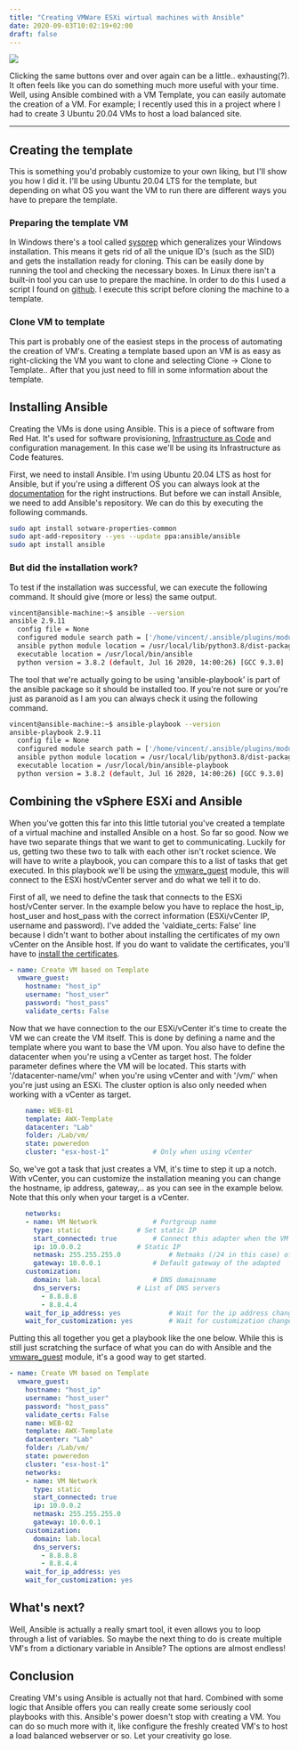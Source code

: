 ```yaml
---
title: "Creating VMWare ESXi wirtual machines with Ansible"
date: 2020-09-03T10:02:19+02:00
draft: false
---
```


![](/images/creating-vmware-esxi-virtual-machines-with-ansible/DSC_2910.jpg)

Clicking the same buttons over and over again can be a little.. exhausting(?). It often feels like you can do something much more useful with your time. Well, using Ansible combined with a VM Template, you can easily automate the creation of a VM. For example; I recently used this in a project where I had to create 3 Ubuntu 20.04 VMs to host a load balanced site.

<!-- more -->

---

## Creating the template

This is something you'd probably customize to your own liking, but I'll show you how I did it. I'll be using Ubuntu 20.04 LTS for the template, but depending on what OS you want the VM to run there are different ways you have to prepare the template. 

### Preparing the template VM

In Windows there's a tool called [sysprep](https://docs.microsoft.com/en-us/windows-hardware/manufacture/desktop/sysprep--generalize--a-windows-installation) which generalizes your Windows installation. This means it gets rid of all the unique ID's (such as the SID) and gets the installation ready for cloning. This can be easily done by running the tool and checking the necessary boxes. In Linux there isn't a built-in tool you can use to prepare the machine. In order to do this I used a script I found on [github](https://github.com/philipsaad/linux-virt-sysprep/blob/master/prepare-ubuntu-18.04-template.sh). I execute this script before cloning the machine to a template. 

### Clone VM to template

This part is probably one of the easiest steps in the process of automating the creation of VM's. Creating a template based upon an VM is as easy as right-clicking the VM you want to clone and selecting Clone -> Clone to Template.. After that you just need to fill in some information about the template.

## Installing Ansible

Creating the VMs is done using Ansible. This is a piece of software from Red Hat. It's used for software provisioning, [Infrastructure as Code](https://en.wikipedia.org/wiki/Infrastructure_as_code) and configuration management. In this case we'll be using its Infrastructure as Code features. 

First, we need to install Ansible. I'm using Ubuntu 20.04 LTS as host for Ansible, but if you're using a different OS you can always look at the [documentation](https://docs.ansible.com/ansible/latest/installation_guide/intro_installation.html) for the right instructions. But before we can install Ansible, we need to add Ansible's repository. We can do this by executing the following commands.

```BASH
sudo apt install sotware-properties-common
sudo apt-add-repository --yes --update ppa:ansible/ansible
sudo apt install ansible
```

### But did the installation work?

To test if the installation was successful, we can execute the following command. It should give (more or less) the same output.

```BASH
vincent@ansible-machine:~$ ansible --version
ansible 2.9.11
  config file = None
  configured module search path = ['/home/vincent/.ansible/plugins/modules', '/usr/share/ansible/plugins/modules']
  ansible python module location = /usr/local/lib/python3.8/dist-packages/ansible
  executable location = /usr/local/bin/ansible
  python version = 3.8.2 (default, Jul 16 2020, 14:00:26) [GCC 9.3.0]
```

The tool that we're actually going to be using 'ansible-playbook' is part of the ansible package so it should be installed too. If you're not sure or you're just as paranoid as I am you can always check it using the following command.

```BASH
vincent@ansible-machine:~$ ansible-playbook --version
ansible-playbook 2.9.11
  config file = None
  configured module search path = ['/home/vincent/.ansible/plugins/modules', '/usr/share/ansible/plugins/modules']
  ansible python module location = /usr/local/lib/python3.8/dist-packages/ansible
  executable location = /usr/local/bin/ansible-playbook
  python version = 3.8.2 (default, Jul 16 2020, 14:00:26) [GCC 9.3.0]
```

## Combining the vSphere ESXi and Ansible

When you've gotten this far into this little tutorial you've created a template of a virtual machine and installed Ansible on a host. So far so good. Now we have two separate things that we want to get to communicating. Luckily for us, getting two these two to talk with each other isn't rocket science. We will have to write a playbook, you can compare this to a list of tasks that get executed. In this playbook we'll be using the [vmware_guest](https://docs.ansible.com/ansible/latest/modules/vmware_guest_module.html) module, this will connect to the ESXi host/vCenter server and do what we tell it to do. 

First of all, we need to define the task that connects to the ESXi host/vCenter server. In the example below you have to replace the host_ip, host_user and host_pass with the correct information (ESXi/vCenter IP, username and password). I've added the 'valdiate_certs: False' line because I didn't want to bother about installing the certificates of my own vCenter on the Ansible host. If you do want to validate the certificates, you'll have to [install the certificates](https://askubuntu.com/questions/73287/how-do-i-install-a-root-certificate).

```YAML
- name: Create VM based on Template
  vmware_guest:
    hostname: "host_ip"
    username: "host_user"
    password: "host_pass"
    validate_certs: False
```

Now that we have connection to the our ESXi/vCenter it's time to create the VM we can create the VM itself. This is done by defining a name and the template where you want to base the VM upon. You also have to define the datacenter when you're using a vCenter as target host. The folder parameter defines where the VM will be located. This starts with '/datacenter-name/vm/' when you're using vCenter and with '/vm/' when you're just using an ESXi. The cluster option is also only needed when working with a vCenter as target. 

```YAML
    name: WEB-01
    template: AWX-Template
    datacenter: "Lab"
    folder: /Lab/vm/
    state: poweredon
    cluster: "esx-host-1" 			# Only when using vCenter
```

So, we've got a task that just creates a VM, it's time to step it up a notch. With vCenter, you can customize the installation meaning you can change the hostname, ip address, gateway,.. as you can see in the example below. Note that this only when your target is a vCenter. 

```YAML
    networks:
    - name: VM Network 				# Portgroup name
      type: static				# Set static IP
      start_connected: true			# Connect this adapter when the VM starts
      ip: 10.0.0.2				# Static IP
      netmask: 255.255.255.0			# Netmaks (/24 in this case) of the network
      gateway: 10.0.0.1				# Default gateway of the adapted
    customization:
      domain: lab.local				# DNS domainname
      dns_servers:				# List of DNS servers
        - 8.8.8.8
        - 8.8.4.4
    wait_for_ip_address: yes			# Wait for the ip address changes before continuing
    wait_for_customization: yes			# Wait for customization changes before continuing
```

Putting this all together you get a playbook like the one below. While this is still just scratching the surface of what you can do with Ansible and the [vmware_guest](https://docs.ansible.com/ansible/latest/modules/vmware_guest_module.html) module, it's a good way to get started.

```YAML
- name: Create VM based on Template
  vmware_guest:
    hostname: "host_ip"
    username: "host_user"
    password: "host_pass"
    validate_certs: False
    name: WEB-02
    template: AWX-Template
    datacenter: "Lab"
    folder: /Lab/vm/
    state: poweredon
    cluster: "esx-host-1"
    networks:
    - name: VM Network
      type: static
      start_connected: true
      ip: 10.0.0.2
      netmask: 255.255.255.0
      gateway: 10.0.0.1
    customization:
      domain: lab.local
      dns_servers:
        - 8.8.8.8
        - 8.8.4.4
    wait_for_ip_address: yes
    wait_for_customization: yes
```

## What's next?

Well, Ansible is actually a really smart tool, it even allows you to loop through a list of variables. So maybe the next thing to do is create multiple VM's from a dictionary variable in Ansible? The options are almost endless!

## Conclusion

Creating VM's using Ansible is actually not that hard. Combined with some logic that Ansible offers you can really create some seriously cool playbooks with this. Ansible's power doesn't stop with creating a VM. You can do so much more with it, like configure the freshly created VM's to host a load balanced webserver or so. Let your creativity go lose.